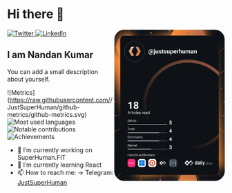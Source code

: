 # Hi there 👋

<div align="left">
  <a href="https://twitter.com/justsuperhumn">
    <img
      src="https://img.shields.io/twitter/follow/justsuperhumn?label=Twitter&logo=twitter&style=flat-square&color=1da1f2&logoColor=ffffff"
      alt="Twitter"
    />
  </a>
  <a href="https://www.linkedin.com/in/james-greene/">
    <img
      src="https://img.shields.io/static/v1?logo=linkedin&style=flat-square&color=0072b1&label=LinkedIn&message=%E2%98%86"
      alt="LinkedIn"
    />
  </a>

  <a href="https://api.daily.dev/get?r=justsuperhuman" target="_blank">
    <img
      width="256"
      align="right"
      src="https://github.com/JustSuperHuman/JustSuperHuman/blob/main/devcard.svg"
    />
  </a>

</div>

## I am Nandan Kumar

You can add a small description about yourself. 

![Metrics](https://raw.githubusercontent.com/<Your github username>/JustSuperHuman/github-metrics/github-metrics.svg)
![Most used languages](https://raw.githubusercontent.com/JustSuperHuman/JustSuperHuman/github-metrics/language.svg)
![Notable contributions](https://raw.githubusercontent.com/JustSuperHuman/JustSuperHuman/github-metrics/notable.svg)
![Achievements](https://raw.githubusercontent.com/JustSuperHuman/JustSuperHuman/github-metrics/achievements.svg)

- 🔭 I’m currently working on SuperHuman.FIT
- 🌱 I’m currently learning React
- 📫 How to reach me: 
       -> Telegram: <a href="https://t.me/justsuperhuman">JustSuperHuman</a>
